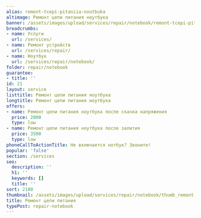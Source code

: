 ```yaml
---
alias: remont-tcepi-pitaniia-noutbuka
altimage: Ремонт цепи питания ноутбука
banner: /assets/images/upload/services/repair/notebook/remont-tcepi-pitaniia-noutbuka.jpg
breadcrumbs:
- name: Услуги
  url: /services/
- name: Ремонт устройств
  url: /services/repair/
- name: Ноутбук
  url: /services/repair/notebook/
folder: repair/notebook
guarantee:
- title: ''
id: 21
layout: service
listtitle: Ремонт цепи питания ноутбука
longtitle: Ремонт цепи питания ноутбука
offers:
- name: Ремонт цепи питания ноутбука после скачка напряжения
  price: 2000
  type: low
- name: Ремонт цепи питания ноутбука после залития
  price: 3500
  type: low
phoneCallToActionTitle: Не включается нотбук? Звоните!
popular: 'false'
section: /services
seo:
  description: ''
  h1: ''
  keywords: []
  title: ''
sort: 2100
thumbnail: /assets/images/upload/services/repair/notebook/thumb_remont-tcepi-pitaniia-noutbuka.jpg
title: Ремонт цепи питания
typePost: repair-notebook
---
```

